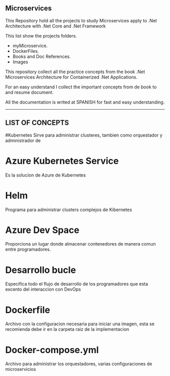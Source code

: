 ## Microservices
This Repository hold all the projects to study Microservices apply to .Net Architecture with .Net Core and .Net Framework

This list show the projects folders.

* myMicroservice.
* DockerFiles.
* Books and Doc References.
* Images

This repository collect all the practice concepts from the book .Net Microservices Architecture for Containerized .Net Applications. 

For an easy understand I collect the important concepts from de book to and resume document. 

All the documentation is writed at SPANISH for fast and easy understanding.

--------------------------------------------------------------------------------------------
## LIST OF CONCEPTS

#Kubernetes 
Sirve para administrar clusteres, tambien como orquestador y administrador de 
# Azure Kubernetes Service
Es la solucion de Azure de Kubernetes
# Helm
Programa para administrar clusters complejos de Kibernetes
# Azure Dev Space
Proporciona un lugar donde almacenar contenedores de manera comun entre programadores.
# Desarrollo bucle
Especifica todo el flujo de desarrollo de los programadores que esta excento del interaccion con DevOps
# Dockerfile
Archivo con la configuracion necesaria para iniciar una imagen, esta se recomienda debe ir en la carpeta raiz de la implementacion
# Docker-compose.yml
Archivo para administrar los orquestadores, varias configuraciones de microservicios



